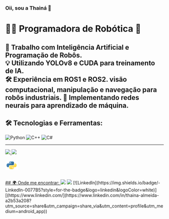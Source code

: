 ### Oii, sou a Thainá 👋

# 👩‍💻 Programadora de Robótica 🤖

🚀 **Trabalho com Inteligência Artificial e Programação de Robôs.**  
💡 Utilizando **YOLOv8** e **CUDA** para treinamento de IA.  
🛠️ Experiência em **ROS1** e **ROS2**.
visão computacional, manipulação e navegação para robôs industriais.
🧠 Implementando **redes neurais** para aprendizado de máquina. 
---

## 🛠️ Tecnologias e Ferramentas:
![Python](https://img.shields.io/badge/-Python-3776AB?style=for-the-badge&logo=python&logoColor=white)
![C++](https://img.shields.io/badge/-C++-00599C?style=for-the-badge&logo=cplusplus&logoColor=white)
![C#](https://img.shields.io/badge/-C%23-239120?style=for-the-badge&logo=csharp&logoColor=white)

---

</html>


 <div>
  <a href="https://github.com/rafaballerini">
  <img height="180em" src="https://github-readme-stats.vercel.app/api?username=ThayAlms&show_icons=true&theme=dracula&include_all_commits=true&count_private=true"/>
  <img height="180em" src="https://github-readme-stats.vercel.app/api/top-langs/?username=ThayAlms&layout=compact&langs_count=16&theme=dracula"/>
</div>
<div style="display: inline_block"><br>
  <img align="center" alt="Rafa-Python" height="30" width="40" src="https://raw.githubusercontent.com/devicons/devicon/master/icons/python/python-original.svg">
</div>
  
  ##
 
<div> 
 ## 🌍 Onde me encontrar:
  <a href="https://instagram.com/thay.alms" target="_blank"><img src="https://img.shields.io/badge/-Instagram-%23E4405F?style=for-the-badge&logo=instagram&logoColor=white" target="_blank"></a>
  <a href = "mailto:thaina.alms@gmail.com"><img src="https://img.shields.io/badge/-Gmail-%23333?style=for-the-badge&logo=gmail&logoColor=white" target="_blank"></a>
[![LinkedIn](https://img.shields.io/badge/-LinkedIn-0077B5?style=for-the-badge&logo=linkedin&logoColor=white)][(https://www.linkedin.com/](https://www.linkedin.com/in/thaina-almeida-a2b53a208?utm_source=share&utm_campaign=share_via&utm_content=profile&utm_medium=android_app))

 
</div>

